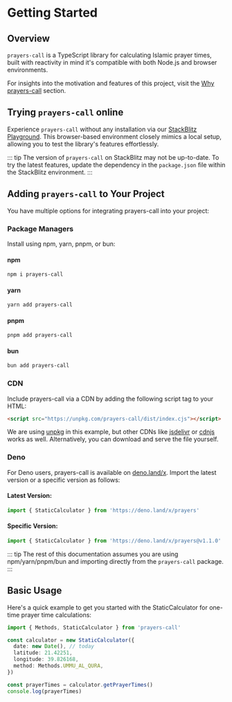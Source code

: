 # Getting Started

## Overview

`prayers-call` is a TypeScript library for calculating Islamic prayer times, built with reactivity in mind it's compatible with both Node.js and browser environments.

For insights into the motivation and features of this project, visit the [Why prayers-call](./introduction.md#why-this-library) section.

## Trying `prayers-call` online

Experience `prayers-call` without any installation via our [StackBlitz Playground](https://stackblitz.com/edit/prayer-ts?file=src%2FPrayerTimes.ts&terminal=dev). This browser-based environment closely mimics a local setup, allowing you to test the library's features effortlessly.

::: tip
The version of `prayers-call` on StackBlitz may not be up-to-date. To try the latest features, update the dependency in the `package.json` file within the StackBlitz environment.
:::

## Adding `prayers-call` to Your Project

You have multiple options for integrating prayers-call into your project:

### Package Managers

Install using npm, yarn, pnpm, or bun:

#### npm

```bash
npm i prayers-call
```

#### yarn

```bash
yarn add prayers-call
```

#### pnpm

```bash
pnpm add prayers-call
```

#### bun

```bash
bun add prayers-call
```

### CDN

Include prayers-call via a CDN by adding the following script tag to your HTML:

```html
<script src="https://unpkg.com/prayers-call/dist/index.cjs"></script>
```

We are using [unpkg](https://unpkg.com) in this example, but other CDNs like [jsdelivr](https://www.jsdelivr.com/) or [cdnjs](https://cdnjs.com/) works as well. Alternatively, you can download and serve the file yourself.

### Deno

For Deno users, prayers-call is available on [deno.land/x](https://deno.land/x). Import the latest version or a specific version as follows:

#### Latest Version:

```ts
import { StaticCalculator } from 'https://deno.land/x/prayers'
```

#### Specific Version:

```ts
import { StaticCalculator } from 'https://deno.land/x/prayers@v1.1.0'
```

::: tip
The rest of this documentation assumes you are using npm/yarn/pnpm/bun and importing directly from the `prayers-call` package.
:::

## Basic Usage

Here's a quick example to get you started with the StaticCalculator for one-time prayer time calculations:

```ts
import { Methods, StaticCalculator } from 'prayers-call'

const calculator = new StaticCalculator({
  date: new Date(), // today
  latitude: 21.42251,
  longitude: 39.826168,
  method: Methods.UMMU_AL_QURA,
})

const prayerTimes = calculator.getPrayerTimes()
console.log(prayerTimes)
```
